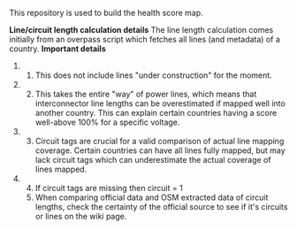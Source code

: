 This repository is used to build the health score map.


**Line/circuit length calculation details**
The line length calculation comes initially from an overpass script which fetches all lines (and metadata) of a country. 
****Important details****
1) 1) This does not include lines "under construction" for the moment.
2) 2) This takes the entire "way" of power lines, which means that interconnector line lengths can be overestimated if mapped well into another country. This can explain certain countries having a score well-above 100% for a specific voltage.
3) 3) Circuit tags are crucial for a valid comparison of actual line mapping coverage. Certain countries can have all lines fully mapped, but may lack circuit tags which can underestimate the actual coverage of lines mapped.
4) 4) If circuit tags are missing then circuit = 1
   5) When comparing official data and OSM extracted data of circuit lengths, check the certainty of the official source to see if it's circuits or lines on the wiki page.
